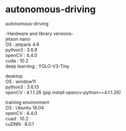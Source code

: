 # autonomous-driving
autonomous-driving   
   
-Hardware and library versions-   
jetson nano   
OS : jetpack 4.6   
python3 : 3.6.9   
openCV : 4.4.0   
cuda : 10.2   
deep learning : YOLO-V3-Tiny   
   
desktop   
OS : window11   
python3 : 3.6.13   
openCV : 4.1.1.26 (pip install opencv-python==4.1.1.26)   
   
   
training environment   
OS : Ubuntu 18.04   
openCV : 4.4.0   
cuad : 10.2   
cuDNN : 8.0.1
   

